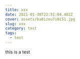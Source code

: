 ```yaml
---
title: xxx
date: 2021-01-30T22:51:04.402Z
cover: assets/ba0izeu7s0i51.jpg
slug: xxx
category: test
tags:
  - test
---
```

this is a test
